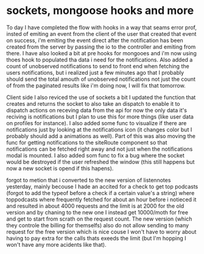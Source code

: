 # sockets, mongoose hooks and more

To day I have completed the flow with hooks in a way that seams error prof, insted of emiting an event from the client of the user that created that event on success, i'm emiting the event direct after the notification has been created from the server by passing the io to the controller and emiting from there.
I have also looked a bit at pre hooks for mongooes and i'm now using thoes hook to populated tha data i need for the notifications.
Also added a count of unobserved notifications to send to front end when fetching the users notifications, but i realized just a few minutes ago that I probably should send the total amouth of unobserved notifications not just the count of from the paginated results like i'm doing now, I will fix that tomorrow.

Client side I also reviced the use of sockets a bit I updated the function that creates and returns the socket to also take an dispatch to enable it to dispatch actions on receving data from the api for now the only data it's reciving is notifications but I plan to use this for more things (like user data on profiles for instance). I also added some func to visualize if there are notifications just by looking at the notifications icon (it changes color but I probably should add a animations as well). Part of this was also moving the func for getting notifications to the siteRoute component so that notifications can be fetched right away and not just when the notifications modal is mounted. I also added som func to fix a bug where the socket would be destroyed if the user refreshed the window (this still happens but now a new socket is opend if this hapens).

forgot to metion that i converted to the new version of listennotes yesterday, mainly becouse I hade an accited for a check to get top podcasts (forgot to add the typeof before a check if a certain value's a string) where toppodcasts where frequently fetched for about an hour before i notieced it and resulted in about 4000 requests and the limit is at 2000 for the old version and by chaning to the new one I instead get 10000/moth for free and get to start from scrath on the request count. The new version (which they controle the billing for themselfs) also do not allow sending to many request for the free version which is nice couse I won't have to worry about having to pay extra for the calls thats exeeds the limit (but I'm hopping I won't have any more acidents like that).